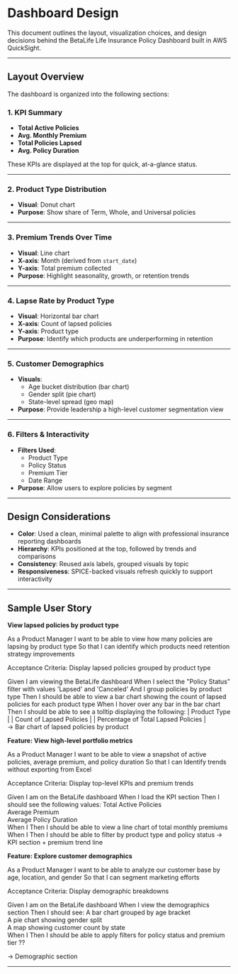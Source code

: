 # Dashboard Design

This document outlines the layout, visualization choices, and design decisions behind the BetaLife Life Insurance Policy Dashboard built in AWS QuickSight.

---

## Layout Overview

The dashboard is organized into the following sections:

### 1. **KPI Summary**
- **Total Active Policies**
- **Avg. Monthly Premium**
- **Total Policies Lapsed**
- **Avg. Policy Duration**

These KPIs are displayed at the top for quick, at-a-glance status.

---

### 2. **Product Type Distribution**
- **Visual**: Donut chart
- **Purpose**: Show share of Term, Whole, and Universal policies

---

### 3. **Premium Trends Over Time**
- **Visual**: Line chart
- **X-axis**: Month (derived from `start_date`)
- **Y-axis**: Total premium collected
- **Purpose**: Highlight seasonality, growth, or retention trends

---

### 4. **Lapse Rate by Product Type**
- **Visual**: Horizontal bar chart
- **X-axis**: Count of lapsed policies
- **Y-axis**: Product type
- **Purpose**: Identify which products are underperforming in retention

---

### 5. **Customer Demographics**
- **Visuals**:
  - Age bucket distribution (bar chart)
  - Gender split (pie chart)
  - State-level spread (geo map)
- **Purpose**: Provide leadership a high-level customer segmentation view

---

### 6. **Filters & Interactivity**
- **Filters Used**:
  - Product Type
  - Policy Status
  - Premium Tier
  - Date Range
- **Purpose**: Allow users to explore policies by segment

---

## Design Considerations

- **Color**: Used a clean, minimal palette to align with professional insurance reporting dashboards
- **Hierarchy**: KPIs positioned at the top, followed by trends and comparisons
- **Consistency**: Reused axis labels, grouped visuals by topic
- **Responsiveness**: SPICE-backed visuals refresh quickly to support interactivity

---

## Sample User Story 

**View lapsed policies by product type**
  
As a Product Manager
I want to be able to view how many policies are lapsing by product type
So that I can identify which products need retention strategy improvements

Acceptance Criteria: Display lapsed policies grouped by product type
  
  Given I am viewing the BetaLife dashboard
  When I select the "Policy Status" filter with values 'Lapsed' and 'Canceled'
  And I group policies by product type
  Then I should be able to view a bar chart showing the count of lapsed policies for each product type
  When I hover over any bar in the bar chart
  Then I should be able to see a tolltip displaying the following:
      | Product Type |
      | Count of Lapsed Policies |
      | Percentage of Total Lapsed Policies |  
  → Bar chart of lapsed policies by product

**Feature: View high-level portfolio metrics**

As a Product Manager
I want to be able to view a snapshot of active policies, average premium, and policy duration
So that I can Identify trends without exporting from Excel

Acceptance Criteria: Display top-level KPIs and premium trends

Given I am on the BetaLife dashboard
When I load the KPI section
Then I should see the following values:
  Total Active Policies       
  Average Premium             
  Average Policy Duration    
When I 
Then I should be able to view a line chart of total monthly premiums
When I
Then I should be able to filter by product type and policy status
  → KPI section + premium trend line


**Feature: Explore customer demographics**

As a Product Manager
I want to be able to analyze our customer base by age, location, and gender
So that I can segment marketing efforts

Acceptance Criteria: Display demographic breakdowns

Given I am on the BetaLife dashboard
When I view the demographics section
Then I should see:
  A bar chart grouped by age bracket        
  A pie chart showing gender split          
  A map showing customer count by state     
When I
Then I should be able to apply filters for policy status and premium tier ??

  → Demographic section

---


